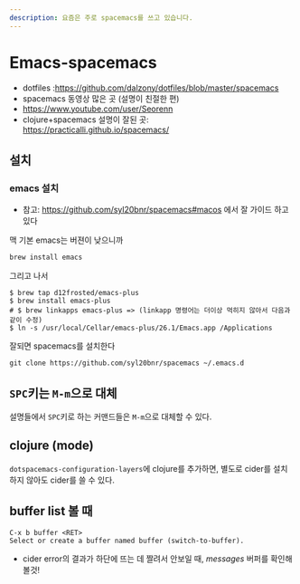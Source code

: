 ```yaml
---
description: 요즘은 주로 spacemacs를 쓰고 있습니다.
---
```


# Emacs-spacemacs

- dotfiles :https://github.com/dalzony/dotfiles/blob/master/spacemacs
- spacemacs 동영상 많은 곳 (설명이 친절한 편)
 - https://www.youtube.com/user/Seorenn
- clojure+spacemacs 설명이 잘된 곳: https://practicalli.github.io/spacemacs/

## 설치

### emacs 설치

- 참고: https://github.com/syl20bnr/spacemacs#macos 에서 잘 가이드 하고 있다


맥 기본 emacs는 버젼이 낮으니까

```sh
brew install emacs

```

그리고 나서

```
$ brew tap d12frosted/emacs-plus
$ brew install emacs-plus
# $ brew linkapps emacs-plus => (linkapp 명령어는 더이상 먹히지 않아서 다음과 같이 수정)
$ ln -s /usr/local/Cellar/emacs-plus/26.1/Emacs.app /Applications 

```

잘되면 spacemacs를 설치한다

```
git clone https://github.com/syl20bnr/spacemacs ~/.emacs.d
```

## `SPC`키는 `M-m`으로 대체

설명들에서 `SPC`키로 하는 커맨드들은 `M-m`으로 대체할 수 있다.

## clojure (mode)

`dotspacemacs-configuration-layers`에 clojure를 추가하면,
별도로 cider를 설치하지 않아도 cider를 쓸 수 있다.

## buffer list 볼 때

```
C-x b buffer <RET>
Select or create a buffer named buffer (switch-to-buffer). 
```

- cider error의 결과가 하단에 뜨는 데 짤려서 안보일 때, *messages* 버퍼를 확인해볼것!

